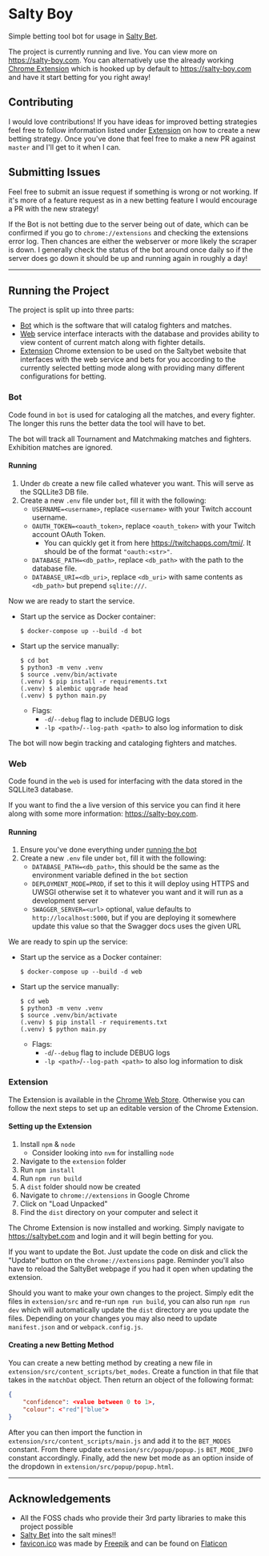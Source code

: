# Salty Boy

Simple betting tool bot for usage in [Salty Bet](https://saltybet.com).

The project is currently running and live. You can view more on https://salty-boy.com. You can alternatively use the already working [Chrome Extension](https://chrome.google.com/webstore/detail/salty-boy/khlbmnneeaecmpeicbaodeaeicljnddj) which is hooked up by default to https://salty-boy.com and have it start betting for you right away!

## Contributing

I would love contributions! If you have ideas for improved betting strategies feel free to follow information listed under [Extension](#extension) on how to create a new betting strategy. Once you've done that feel free to make a new PR against `master` and I'll get to it when I can.

## Submitting Issues

Feel free to submit an issue request if something is wrong or not working. If it's more of a feature request as in a new betting feature I would encourage a PR with the new strategy! 

If the Bot is not betting due to the server being out of date, which can be confirmed if you go to `chrome://extensions` and checking the extensions error log. Then chances are either the webserver or more likely the scraper is down. I generally check the status of the bot around once daily so if the server does go down it should be up and running again in roughly a day!

---

## Running the Project

The project is split up into three parts:

- [Bot](#bot) which is the software that will catalog fighters and matches.
- [Web](#web) service interface interacts with the database and provides ability to view content of current match along with fighter details.
- [Extension](#extension) Chrome extension to be used on the Saltybet website that interfaces with the web service and bets for you according to the currently selected betting mode along with providing many different configurations for betting.

### Bot

Code found in `bot` is used for cataloging all the matches, and every fighter. The longer this runs the better data the tool will have to bet.

The bot will track all Tournament and Matchmaking matches and fighters. Exhibition matches are ignored.

#### Running

1. Under `db` create a new file called whatever you want. This will serve as the SQLLite3 DB file.
1. Create a new `.env` file under `bot`, fill it with the following:
    - `USERNAME=<username>`, replace `<username>` with your Twitch account username.
    - `OAUTH_TOKEN=<oauth_token>`, replace `<oauth_token>` with your Twitch account OAuth Token.
        - You can quickly get it from here https://twitchapps.com/tmi/. It should be of the format `"oauth:<str>"`.
    - `DATABASE_PATH=<db_path>`, replace `<db_path>` with the path to the database file.
    - `DATABASE_URI=<db_uri>`, replace `<db_uri>` with same contents as `<db_path>` but prepend `sqlite:///`.


Now we are ready to start the service.

- Start up the service as Docker container:
    ```
    $ docker-compose up --build -d bot
    ```
- Start up the service manually:
    ```
    $ cd bot
    $ python3 -m venv .venv
    $ source .venv/bin/activate
    (.venv) $ pip install -r requirements.txt
    (.venv) $ alembic upgrade head
    (.venv) $ python main.py
    ```
    - Flags:
        - `-d`/`--debug` flag to include DEBUG logs
        - `-lp <path>`/`--log-path <path>` to also log information to disk

The bot will now begin tracking and cataloging fighters and matches.

### Web

Code found in the `web` is used for interfacing with the data stored in the SQLLite3 database.

If you want to find the a live version of this service you can find it here along with some more information: https://salty-boy.com.

#### Running

1. Ensure you've done everything under [running the bot](#bot-running)
1. Create a new `.env` file under `bot`, fill it with the following:
    - `DATABASE_PATH=<db_path>`, this should be the same as the environment variable defined in the `bot` section
    - `DEPLOYMENT_MODE=PROD`, if set to this it will deploy using HTTPS and UWSGI otherwise set it to whatever you want and it will run as a development server
    - `SWAGGER_SERVER=<url>` optional, value defaults to `http://localhost:5000`, but if you are deploying it somewhere update this value so that the Swagger docs uses the given URL

We are ready to spin up the service:

- Start up the service as a Docker container:
    ```
    $ docker-compose up --build -d web
    ```
- Start up the service manually:
    ```
    $ cd web
    $ python3 -m venv .venv
    $ source .venv/bin/activate
    (.venv) $ pip install -r requirements.txt
    (.venv) $ python main.py
    ```
    - Flags:
        - `-d`/`--debug` flag to include DEBUG logs
        - `-lp <path>`/`--log-path <path>` to also log information to disk


### Extension

The Extension is available in the [Chrome Web Store](https://chrome.google.com/webstore/detail/salty-boy/khlbmnneeaecmpeicbaodeaeicljnddj). Otherwise you can follow the next steps to set up an editable version of the Chrome Extension.

#### Setting up the Extension

1. Install `npm` & `node`
    - Consider looking into `nvm` for installing `node`
1. Navigate to the `extension` folder
1. Run `npm install`
1. Run `npm run build`
1. A `dist` folder should now be created
1. Navigate to `chrome://extensions` in Google Chrome
1. Click on "Load Unpacked"
1. Find the `dist` directory on your computer and select it

The Chrome Extension is now installed and working. Simply navigate to https://saltybet.com and login and it will begin betting for you.

If you want to update the Bot. Just update the code on disk and click the "Update" button on the `chrome://extensions` page. Reminder you'll also have to reload the SaltyBet webpage if you had it open when updating the extension.

Should you want to make your own changes to the project. Simply edit the files in `extension/src` and re-run `npm run build`, you can also run `npm run dev` which will automatically update the `dist` directory are you update the files. Depending on your changes you may also need to update `manifest.json` and or `webpack.config.js`.

#### Creating a new Betting Method

You can create a new betting method by creating a new file in `extension/src/content_scripts/bet_modes`. Create a function in that file that takes in the `matchDat` object. Then return an object of the following format:

```json
{
    "confidence": <value between 0 to 1>,
    "colour": <"red"|"blue">
}
```

After you can then import the function in `extension/src/content_scripts/main.js` and add it to the `BET_MODES` constant. From there update `extension/src/popup/popup.js` `BET_MODE_INFO` constant accordingly. Finally, add the new bet mode as an option inside of the dropdown in `extension/src/popup/popup.html`.

----

## Acknowledgements

- All the FOSS chads who provide their 3rd party libraries to make this project possible
- [Salty Bet](https://saltybet.com) into the salt mines!! 
- [favicon.ico](web/public/favicon.ico) was made by [Freepik](https://www.freepik.com) and can be found on [Flaticon](https://www.flaticon.com)
